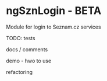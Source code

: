 ngSznLogin - BETA
==========

Module for login to Seznam.cz services

TODO:
tests

docs / comments

demo - hwo to use

refactoring
